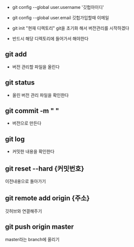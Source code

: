 * git config --global user.username '깃헙아이디'
* git config --global user.email 깃헙가입할때 이메일

* git init
"현재 디렉토리" git을 초기화 해서 버전관리를 시작하겠다 

* 반드시 해당 디렉토리에 들어가서 해야한다

## git add 
* 버전 관리할 파일을 올린다
## git status
* 올린 버전 관리 파일을 확인한다
## git commit -m " "
* 버전으로 만든다
## git log
* 커밋한 내용을 확인한다


## git reset --hard {커밋번호}
이전내용으로 돌아가기

## git remote add origin {주소}
깃허브와 연결해주기

## git push origin master 
master라는 branch에 올리기
